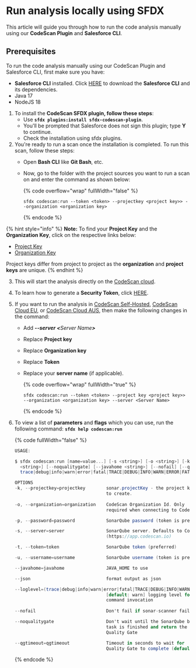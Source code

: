 # Run analysis locally using SFDX

This article will guide you through how to run the code analysis manually using our **CodeScan Plugin** and **Salesforce CLI**.

## Prerequisites

To run the code analysis manually using our CodeScan Plugin and Salesforce CLI, first make sure you have:

* **Salesforce CLI** installed. Click [HERE](https://developer.salesforce.com/docs/atlas.en-us.sfdx_setup.meta/sfdx_setup/sfdx_setup_install_cli.htm) to download the **Salesforce CLI** and its dependencies.
* Java 17
* NodeJS 18

1. To install the **CodeScan SFDX plugin, follow these steps**:
   * Use **`sfdx plugins:install sfdx-codescan-plugin`**.
   * You'll be prompted that Salesforce does not sign this plugin; type **Y** to continue.
   * Check the installation using sfdx plugins.
2. You're ready to run a scan once the installation is completed. To run this scan, follow these steps:
   * Open **Bash CLI** like **Git Bash**, etc.
   *   Now, go to the folder with the project sources you want to run a scan on and enter the command as shown below:

       {% code overflow="wrap" fullWidth="false" %}
       ```
       sfdx codescan:run --token <token> --projectkey <project key>> --organization <organization key>
       ```
       {% endcode %}

{% hint style="info" %}
**Note:** To find your **Project Key** and the **Organization Key**, click on the respective links below:

* [Project Key](https://knowledgebase.autorabit.com/codescan/docs/finding-your-project-key)
* [Organization Key](https://knowledgebase.autorabit.com/codescan/docs/finding-your-organization-keys)

Project keys differ from project to project as the **organization** and **project keys** are unique.
{% endhint %}

3. This will start the analysis directly on the [CodeScan cloud](https://www.codescan.io/products/cloud/).
4. To learn how to generate a **Security Token**, click [HERE](https://knowledgebase.autorabit.com/codescan/docs/generate-a-security-token).
5. If you want to run the analysis in [CodeScan Self-Hosted](https://www.codescan.io/products/self-hosted/), [CodeScan Cloud EU](https://app-eu.codescan.io/), or [CodeScan Cloud AUS](https://app-aus.codescan.io/), then make the following changes in the command:
   * Add _**--server <**&#x53;erver Nam&#x65;**>**_&#x20;
   * Replace **Project key**
   * Replace **Organization key**
   * Replace **Token**
   *   Replace your **server name** (if applicable).

       {% code overflow="wrap" fullWidth="true" %}
       ```
       sfdx codescan:run --token <token> --project key <project key>> --organization <organization key> --server <Server Name>
       ```
       {% endcode %}
6.  To view a list of **parameters** and **flags** which you can use, run the following command: **`sfdx help codescan:run`**

    {% code fullWidth="false" %}
    ```actionscript
    USAGE:

    $ sfdx codescan:run [name=value...] [-s <string>] [-o <string>] [-k <string>] [-t <string>] [-u <string>] [-p
      <string>] [--noqualitygate] [--javahome <string>] [--nofail] [--qgtimeout <integer>] [--json] [--loglevel
      trace|debug|info|warn|error|fatal|TRACE|DEBUG|INFO|WARN|ERROR|FATAL]

    OPTIONS
    -k, --projectkey=projectkey        sonar.projectKey - the project key
                                       to create.
                                       
    -o, --organization=organization    CodeScan Organization Id. Only
                                       required when connecting to CodeScan Cloud

    -p, --password=password            SonarQube password (token is preferred)

    -s, --server=server                SonarQube server. Defaults to CodeScan Cloud
                                       (https://app.codescan.io)

    -t, --token=token                  SonarQube token (preferred)

    -u, --username=username            SonarQube username (token is preferred)

    --javahome=javahome                JAVA_HOME to use

    --json                             format output as json

    --loglevel=(trace|debug|info|warn|error|fatal|TRACE|DEBUG|INFO|WARN|ERROR|FATAL) 
                                       [default: warn] logging level for this
                                       command invocation
                                         
    --nofail                           Don't fail if sonar-scanner fails

    --noqualitygate                    Don't wait until the SonarQube background
                                       task is finished and return the build
                                       Quality Gate

    --qgtimeout=qgtimeout              Timeout in seconds to wait for
                                       Quality Gate to complete (default 300)
    ```
    {% endcode %}
